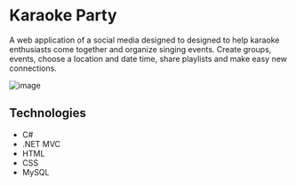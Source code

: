# Karaoke Party

A web application of a social media designed to designed to help karaoke enthusiasts come together and organize singing events. 
Create groups, events, choose a location and date time, share playlists and make easy new connections.

![image](https://github.com/WilliamTkhsh/KaraokeParty/assets/85686552/8fb0de88-d1e0-4272-878e-71013d093ff7)

## Technologies
- C#
- .NET MVC
- HTML
- CSS
- MySQL
